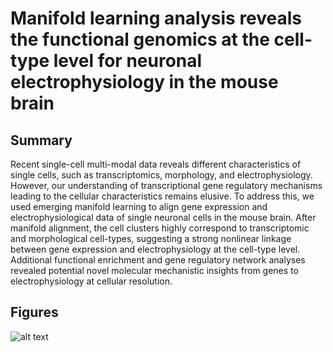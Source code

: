 # Manifold learning analysis reveals the functional genomics at the cell-type level for neuronal electrophysiology in the mouse brain 

## Summary
Recent single-cell multi-modal data reveals different characteristics of single cells, such as transcriptomics, morphology, and electrophysiology. However, our understanding of transcriptional gene regulatory mechanisms leading to the cellular characteristics remains elusive. To address this, we used emerging manifold learning to align gene expression and electrophysiological data of single neuronal cells in the mouse brain. After manifold alignment, the cell clusters highly correspond to transcriptomic and morphological cell-types, suggesting a strong nonlinear linkage between gene expression and electrophysiology at the cell-type level. Additional functional enrichment and gene regulatory network analyses revealed potential novel molecular mechanistic insights from genes to electrophysiology at cellular resolution.

## Figures
![alt text](https://github.com/daifengwanglab/scMNC/blob/main/cover_figure.png)
